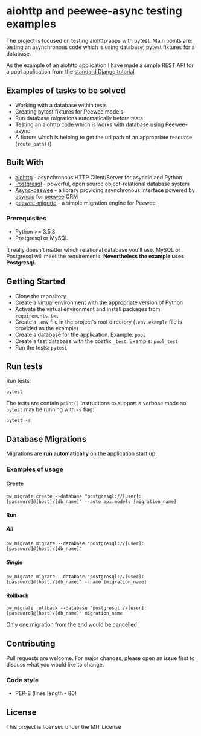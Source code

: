 # aiohttp and peewee-async testing examples

The project is focused on testing aiohttp apps with pytest. Main points are: testing an asynchronous code which 
is using database; pytest fixtures for a database. 

As the example of an aiohttp application I have made a simple REST API for a pool application from the [standard Django tutorial](https://docs.djangoproject.com/en/2.0/intro/tutorial01/).

## Examples of tasks to be solved

* Working with a database within tests
* Creating pytest fixtures for Peewee models
* Run database migrations automatically before tests 
* Testing an aiohttp code which is works with database using Peewee-async
* A fixture which is helping to get the uri path of an appropriate resource (`route_path()`)

## Built With

* [aiohttp](https://aiohttp.readthedocs.io/) - asynchronous HTTP Client/Server for asyncio and Python
* [Postgresql](https://www.postgresql.org/docs/manuals/) - powerful, open source object-relational database system
* [Async-peewee](https://peewee-async.readthedocs.io/en/latest/) - a library providing asynchronous interface powered by [asyncio](https://docs.python.org/3/library/asyncio.html) for [peewee](https://github.com/coleifer/peewee) ORM
* [peewee-migrate](https://github.com/klen/peewee_migrate) - a simple migration engine for Peewee

### Prerequisites

* Python >= 3.5.3 
* Postgresql or MySQL

It really doesn't matter which relational database you'll use. MySQL or Postgresql will meet the requirements. **Nevertheless the example uses Postgresql.**

## Getting Started

* Clone the repository
* Create a virtual environment with the appropriate version of Python
* Activate the virtual environment and install packages from `requirements.txt`
* Create a `.env` file in the project's root directory (`.env.example` file is provided as the example)
* Create a database for the application. Example: `pool`
* Create a test database with the postfix `_test`. Example: `pool_test`
* Run the tests: `pytest`

## Run tests

Run tests:

```
pytest
``` 

The tests are contain `print()` instructions to support a verbose mode so `pytest` may be running with `-s` flag:

```
pytest -s
```

## Database Migrations

Migrations are **run automatically** on the application start up.

### Examples of usage

#### Create

```
pw_migrate create --database "postgresql://[user]:[password]@[host]/[db_name]" --auto api.models [migration_name]
```

#### Run

##### All

```
pw_migrate migrate --database "postgresql://[user]:[password]@[host]/[db_name]"
```

##### Single

```
pw_migrate migrate --database "postgresql://[user]:[password]@[host]/[db_name]" --name [migration_name]
```


#### Rollback

```
pw_migrate rollback --database "postgresql://[user]:[password]@[host]/[db_name]" migration_name
```

Only one migration from the end would be cancelled


## Contributing

Pull requests are welcome. For major changes, please open an issue first to discuss what you would like to change.

### Code style

* PEP-8 (lines length - 80)

## License

This project is licensed under the MIT License
